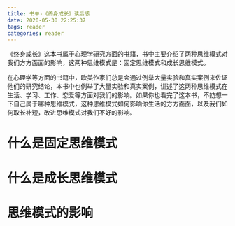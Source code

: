 ```yaml
---
title: 书单-《终身成长》读后感
date: 2020-05-30 22:25:37
tags: reader
categories: reader
---
```


《终身成长》这本书属于心理学研究方面的书籍，书中主要介绍了两种思维模式对我们方方面面的影响，这两种思维模式是：固定思维模式和成长思维模式。

<!--more-->

在心理学等方面的书籍中，欧美作家们总是会通过例举大量实验和真实案例来佐证他们的研究结论，本书中也例举了大量实验和真实案例，讲述了这两种思维模式在生活、学习、工作、恋爱等方面对我们的影响。如果你也看完了这本书，不妨想一下自己属于哪种思维模式，这种思维模式如何影响你生活的方方面面，以及我们如何取长补短，改进思维模式对我们不好的影响。



# 什么是固定思维模式





# 什么是成长思维模式



# 思维模式的影响




